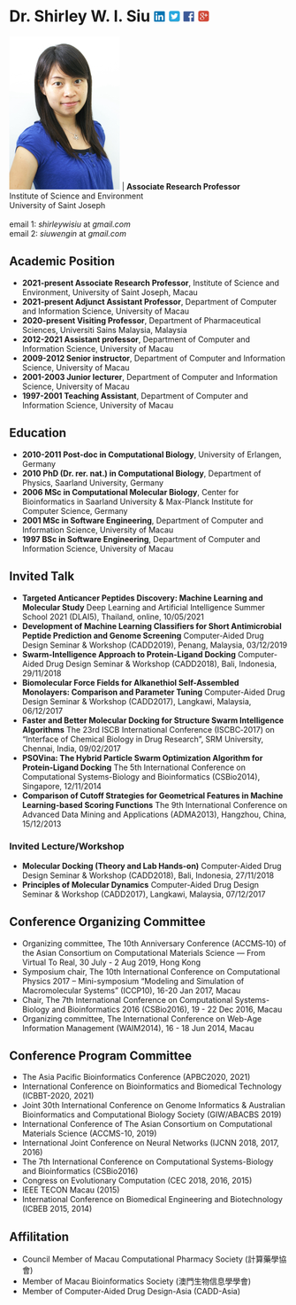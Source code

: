 # Dr. Shirley W. I. Siu           [<img src="images/linkedin.jpg" width="20">](https://www.linkedin.com/in/shirley-weng-in-siu-7b584819/) [<img src="images/twitter.jpg" width="20">](https://twitter.com/shirleywisiu) [<img src="images/fb.jpg" width="20">](https://www.facebook.com/meetutako/) [<img src="images/google.jpg" width="20">](https://scholar.google.com/citations?user=iYkCq5QAAAAJ&hl=en&oi=sra) 

<img src="images/shirleysiu.jpg" width="200"> | **Associate Research Professor** <br /> Institute of Science and Environment <br /> University of Saint Joseph <br /> <br /> email 1: *shirleywisiu* at *gmail.com* <br />email 2: *siuwengin* at *gmail.com*

## Academic Position
- **2021-present Associate Research Professor**, Institute of Science and Environment, University of Saint Joseph, Macau
- **2021-present Adjunct Assistant Professor**, Department of Computer and Information Science, University of Macau
- **2020-present Visiting Professor**, Department of Pharmaceutical Sciences, Universiti Sains Malaysia, Malaysia
- **2012-2021 Assistant professor**, Department of Computer and Information Science, University of Macau
- **2009-2012 Senior instructor**, Department of Computer and Information Science, University of Macau
- **2001-2003 Junior lecturer**, Department of Computer and Information Science, University of Macau
- **1997-2001 Teaching Assistant**, Department of Computer and Information Science, University of Macau

## Education
- **2010-2011 Post-doc in Computational Biology**, University of Erlangen, Germany
- **2010 PhD (Dr. rer. nat.) in Computational Biology**, Department of Physics, Saarland University, Germany
- **2006 MSc in Computational Molecular Biology**, Center for Bioinformatics in Saarland University & Max-Planck Institute for Computer Science, Germany
- **2001 MSc in Software Engineering**, Department of Computer and Information Science, University of Macau
- **1997 BSc in Software Engineering**, Department of Computer and Information Science, University of Macau


## Invited Talk
- **Targeted Anticancer Peptides Discovery: Machine Learning and Molecular Study**	Deep Learning and Artificial Intelligence Summer School 2021 (DLAI5), Thailand, online, 10/05/2021
- **Development of Machine Learning Classifiers for Short Antimicrobial Peptide Prediction and Genome Screening**	Computer-Aided Drug Design Seminar & Workshop (CADD2019), Penang, Malaysia, 03/12/2019	
- **Swarm-Intelligence Approach to Protein-Ligand Docking**	Computer-Aided Drug Design Seminar & Workshop (CADD2018), Bali, Indonesia, 29/11/2018	
- **Biomolecular Force Fields for Alkanethiol Self-Assembled Monolayers: Comparison and Parameter Tuning**	Computer-Aided Drug Design Seminar & Workshop (CADD2017), Langkawi, Malaysia, 06/12/2017	
- **Faster and Better Molecular Docking for Structure Swarm Intelligence Algorithms**	The 23rd ISCB International Conference (ISCBC‐2017) on “Interface of Chemical Biology in Drug Research”, SRM University, Chennai, India, 09/02/2017	
- **PSOVina: The Hybrid Particle Swarm Optimization Algorithm for Protein-Ligand Docking**
	The 5th International Conference on Computational Systems-Biology and Bioinformatics (CSBio2014), Singapore, 12/11/2014	
- **Comparison of Cutoff Strategies for Geometrical Features in Machine Learning-based Scoring Functions**
	The 9th International Conference on Advanced Data Mining and Applications (ADMA2013), Hangzhou, China, 15/12/2013

### Invited Lecture/Workshop
- **Molecular Docking (Theory and Lab Hands-on)**
	Computer-Aided Drug Design Seminar & Workshop (CADD2018), Bali, Indonesia, 27/11/2018	
- **Principles of Molecular Dynamics**
	Computer-Aided Drug Design Seminar & Workshop (CADD2017), Langkawi, Malaysia, 07/12/2017	

## Conference Organizing Committee
- Organizing committee, The 10th Anniversary Conference (ACCMS‐10) of the Asian Consortium on Computational Materials Science ― From Virtual To Real, 30 July - 2 Aug 2019, Hong Kong
- Symposium chair, The 10th International Conference on Computational Physics 2017 – Mini-symposium “Modeling and Simulation of Macromolecular Systems” (ICCP10), 16-20 Jan 2017, Macau
- Chair, The 7th International Conference on Computational Systems-Biology and Bioinformatics 2016 (CSBio2016), 19 - 22 Dec 2016, Macau
- Organizing committee, The International Conference on Web-Age Information Management (WAIM2014), 16 - 18 Jun 2014, Macau

## Conference Program Committee 
- The Asia Pacific Bioinformatics Conference (APBC2020, 2021)
- International Conference on Bioinformatics and Biomedical Technology (ICBBT-2020, 2021)
- Joint 30th International Conference on Genome Informatics & Australian Bioinformatics and Computational Biology Society (GIW/ABACBS 2019)
-	International Conference of The Asian Consortium on Computational Materials Science (ACCMS-10, 2019) 
-	International Joint Conference on Neural Networks (IJCNN 2018, 2017, 2016)
-	The 7th International Conference on Computational Systems-Biology and Bioinformatics (CSBio2016)
-	Congress on Evolutionary Computation (CEC 2018, 2016, 2015)
-	IEEE TECON Macau (2015)
-	International Conference on Biomedical Engineering and Biotechnology (ICBEB 2015, 2014)

## Affilitation
- Council Member of Macau Computational Pharmacy Society (計算藥學協會)
- Member of Macau Bioinformatics Society  (澳門生物信息學學會)
- Member of Computer-Aided Drug Design-Asia (CADD-Asia)


<!---
Shirley was born in Macau. She completed her B.Sc. and M.Sc. degree in Software Engineering at University of Macau. In 2006, she received her second M.Sc. degree from the Center of Bioinformatics at Saarland University. Afterwards, she joined the Theoretical and Computational Membrane Biology group at the same University where she received her PhD degree (Dr. rer. nat.) from the Physics Department in 2010. Then, she continued one-year of post-doctoral training in the Computational Biology group at the University of Erlangen. She was the recipient of the academic excellence award in Macau Foundation Prize for First Honor Degree graduates in UM in 1997, the fellowship award in the Max Planck Research School for Computer Science from 2003-2005, and the doctoral scholarship in the Graduate School of Physics at Saarland University from 2006-2009.

Currently, she is an adjunct assistant professor in the Department of Computer and Information Science at University of Macau. From September 2021, she will join the Institute of Science and Environment at the University of Saint Joseph as an associate research professor. Her research involves theoretical study and computer simulations of biomolecular processes with the aim of explaining and predicting the behavior of complex systems. She is also interested in machine learning and its application to problems in drug discovery, medical decision making, and bioinformatics. 

She has written/co-authored more than 60 peer-reviewed journal papers and conference papers. According to Google Scholar statistics, her papers are cited more than 1,400 times, and the author's H index is 15. She has been the principal investigator (PI) of the Computational Biology Laboratory 
[CBBIO](https://cbbio.online) of the University of Macau since 2015. She has successfully supervised more than 40 students, including PhD, master, and bachelor, and participated in supervising doctoral students from the Faculty of Chinese Medicine and Faculty of Health Sciences, University of Macau. Her research has received various funding from the Macau government and the university, totaling MOP 4.5 million. 

She is the member of the Asian Association for Computer-Aided Drug Design (CADD-Asia) society and Macau Computational Pharmacy Society. She has also served as the program committee member for many international bioinformatics and biomedical conferences.
--->

